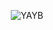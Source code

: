 <p align="center">
    <picture>
        <img alt="YAYB" src="(https://github.com/Yet-Another-Yannou-Build/.github/blob/ad11c20c467ab6447e91bc94ca61efdd6b82d279/profile/YAYB%20banner.png)">
    </picture>
</p>
